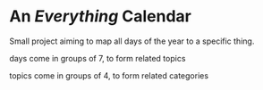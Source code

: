 # An _Everything_ Calendar

Small project aiming to map all days of the year to a specific thing.

days come in groups of 7, to form related topics

topics come in groups of 4, to form related categories
